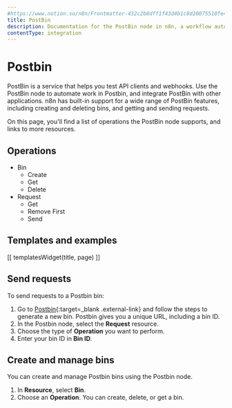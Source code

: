 ```yaml
---
#https://www.notion.so/n8n/Frontmatter-432c2b8dff1f43d4b1c8d20075510fe4
title: PostBin
description: Documentation for the PostBin node in n8n, a workflow automation platform. Includes details of operations and configuration, and links to examples and credentials information.
contentType: integration
---
```


# Postbin

PostBin is a service that helps you test API clients and webhooks. Use the PostBin node to automate work in Postbin, and integrate PostBin with other applications. n8n has built-in support for a wide range of PostBin features, including creating and deleting bins, and getting and sending requests. 

On this page, you'll find a list of operations the PostBin node supports, and links to more resources.

## Operations

* Bin
	* Create
	* Get
	* Delete
* Request
	* Get
	* Remove First
	* Send

## Templates and examples

<!-- see https://www.notion.so/n8n/Pull-in-templates-for-the-integrations-pages-37c716837b804d30a33b47475f6e3780 -->
[[ templatesWidget(title, page) ]]

## Send requests

To send requests to a Postbin bin:

1. Go to [Postbin](https://www.toptal.com/developers/postbin/){:target=_blank .external-link} and follow the steps to generate a new bin. Postbin gives you a unique URL, including a bin ID.
2. In the Postbin node, select the **Request** resource.
3. Choose the type of **Operation** you want to perform.
4. Enter your bin ID in **Bin ID**.

## Create and manage bins

You can create and manage Postbin bins using the Postbin node. 

1. In **Resource**, select **Bin**.
2. Choose an **Operation**. You can create, delete, or get a bin.
